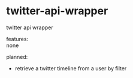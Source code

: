 # twitter-api-wrapper
twitter api wrapper

features:  
none

planned:  
* retrieve a twitter timeline from a user by filter
